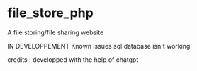 # file_store_php
A file storing/file sharing website

IN DEVELOPPEMENT
Known issues
sql database isn't working


credits : developped with the help of chatgpt
